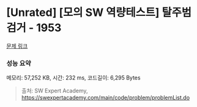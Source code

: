 # [Unrated] [모의 SW 역량테스트] 탈주범 검거 - 1953 

[문제 링크](https://swexpertacademy.com/main/code/problem/problemDetail.do?contestProbId=AV5PpLlKAQ4DFAUq) 

### 성능 요약

메모리: 57,252 KB, 시간: 232 ms, 코드길이: 6,295 Bytes



> 출처: SW Expert Academy, https://swexpertacademy.com/main/code/problem/problemList.do